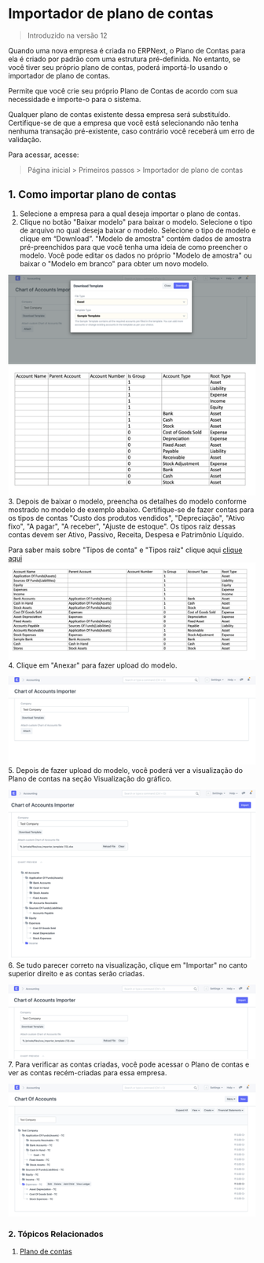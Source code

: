 # Importador de plano de contas



> Introduzido na versão 12


Quando uma nova empresa é criada no ERPNext, o Plano de Contas para ela é criado por padrão com uma estrutura pré-definida. No entanto, se você tiver seu próprio plano de contas, poderá importá-lo usando o importador de plano de contas.


Permite que você crie seu próprio Plano de Contas de acordo com sua necessidade e importe-o para o sistema.


Qualquer plano de contas existente dessa empresa será substituído. Certifique-se de que a empresa que você está selecionando não tenha nenhuma transação pré-existente, caso contrário você receberá um erro de validação.


Para acessar, acesse:
> Página inicial > Primeiros passos > Importador de plano de contas


## 1. Como importar plano de contas


1. Selecione a empresa para a qual deseja importar o plano de contas.
2. Clique no botão "Baixar modelo" para baixar o modelo. Selecione o tipo de arquivo no qual deseja baixar o modelo. Selecione o tipo de modelo e clique em “Download”. "Modelo de amostra" contém dados de amostra pré-preenchidos para que você tenha uma ideia de como preencher o modelo. Você pode editar os dados no próprio "Modelo de amostra" ou baixar o "Modelo em branco" para obter um novo modelo.


![COA Import](/files/coa-template-download.png)
![COA Import](/files/coa-blank-template.png)
3. Depois de baixar o modelo, preencha os detalhes do modelo conforme mostrado no modelo de exemplo abaixo. Certifique-se de fazer contas para os tipos de contas "Custo dos produtos vendidos", "Depreciação", "Ativo fixo", "A pagar", "A receber", "Ajuste de estoque". Os tipos raiz dessas contas devem ser Ativo, Passivo, Receita, Despesa e Patrimônio Líquido.


Para saber mais sobre "Tipos de conta" e "Tipos raiz" clique aqui [clique aqui](/docs/pt/accounts/chart-of-accounts)
![COA Import](/files/coa-sample-template.png)
4. Clique em "Anexar" para fazer upload do modelo.


![COA Import](/files/coa-attach.png)
5. Depois de fazer upload do modelo, você poderá ver a visualização do Plano de contas na seção Visualização do gráfico.


![COA Import](/files/coa-preview.png)
6. Se tudo parecer correto na visualização, clique em "Importar" no canto superior direito e as contas serão criadas.


![COA Import](/files/coa-start-import.png)
7. Para verificar as contas criadas, você pode acessar o Plano de contas e ver as contas recém-criadas para essa empresa.


![COA Import](/files/coa-import.png)


### 2. Tópicos Relacionados


1. [Plano de contas](/docs/pt/accounts/chart-of-accounts)



